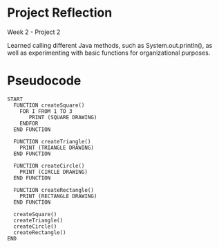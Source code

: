 # Project Reflection
Week 2 - Project 2

Learned calling different Java methods, such as System.out.println(), as well as experimenting with basic functions for organizational purposes.

# Pseudocode

```
START
  FUNCTION createSquare()
    FOR I FROM 1 TO 3
       PRINT (SQUARE DRAWING)
    ENDFOR
  END FUNCTION

  FUNCTION createTriangle()
    PRINT (TRIANGLE DRAWING)
  END FUNCTION

  FUNCTION createCircle()
    PRINT (CIRCLE DRAWING)
  END FUNCTION

  FUNCTION createRectangle()
    PRINT (RECTANGLE DRAWING)
  END FUNCTION

  createSquare()
  createTriangle()
  createCircle()
  createRectangle()
END
```
